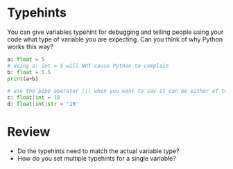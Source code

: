 # Typehints
You can give variables typehint for debugging and telling people using your code what type of variable you are expecting. Can you think of why Python works this way?
```python
a: float = 5
# using a: int = 5 will NOT cause Python to complain
b: float = 5.5
print(a+b)

# use the pipe operator (|) when you want to say it can be either of two or more types
c: float|int = 10 
d: float|int|str = '10'
```

# Review
* Do the typehints need to match the actual variable type?
* How do you set multiple typehints for a single variable?

